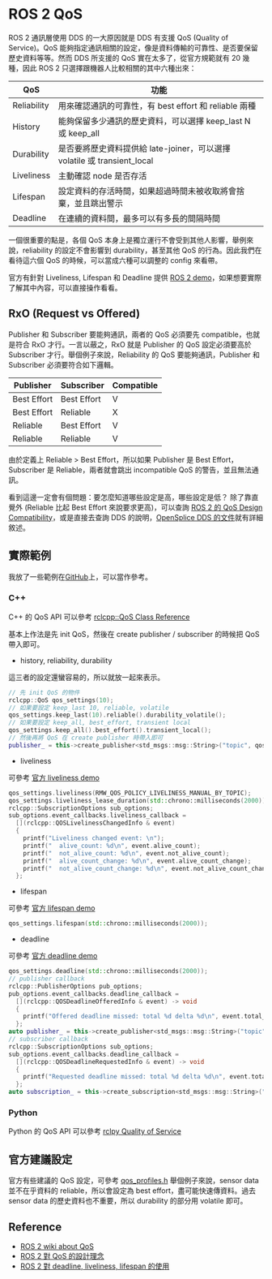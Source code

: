 # ROS 2 QoS

ROS 2 通訊層使用 DDS 的一大原因就是 DDS 有支援 QoS (Quality of Service)。QoS 能夠指定通訊相關的設定，像是資料傳輸的可靠性、是否要保留歷史資料等等。然而 DDS 所支援的 QoS 實在太多了，從官方規範就有 20 幾種，因此 ROS 2 只選擇跟機器人比較相關的其中六種出來：

| QoS         | 功能 |
| ----------- | ---- |
| Reliability | 用來確認通訊的可靠性，有 best effort 和 reliable 兩種 |
| History     | 能夠保留多少通訊的歷史資料，可以選擇 keep_last N 或 keep_all |
| Durability  | 是否要將歷史資料提供給 late-joiner，可以選擇 volatile 或 transient_local |
| Liveliness  | 主動確認 node 是否存活 |
| Lifespan    | 設定資料的存活時間，如果超過時間未被收取將會捨棄，並且跳出警示 |
| Deadline    | 在連續的資料間，最多可以有多長的間隔時間 |

一個很重要的點是，各個 QoS 本身上是獨立運行不會受到其他人影響，舉例來說，reliability 的設定不會影響到 durability，甚至其他 QoS 的行為。因此我們在看待這六個 QoS 的時候，可以當成六種可以調整的 config 來看帶。

官方有針對 Liveliness, Lifespan 和 Deadline 提供 [ROS 2 demo](https://github.com/ros2/demos/tree/master/quality_of_service_demo)，如果想要實際了解其中內容，可以直接操作看看。

## RxO (Request vs Offered)

Publisher 和 Subscriber 要能夠通訊，兩者的 QoS 必須要先 compatible，也就是符合 RxO 才行。一言以蔽之，RxO 就是 Publisher 的 QoS 設定必須要高於 Subscriber 才行。舉個例子來說，Reliability 的 QoS 要能夠通訊，Publisher 和 Subscriber 必須要符合如下邏輯。

|  Publisher  | Subscriber  | Compatible |
| ----------- | ----------- | ---------- |
| Best Effort | Best Effort |      V     |
| Best Effort |   Reliable  |      X     |
|   Reliable  | Best Effort |      V     |
|   Reliable  |   Reliable  |      V     |

由於定義上 Reliable > Best Effort，所以如果 Publisher 是 Best Effort，Subscriber 是 Reliable，兩者就會跳出 incompatible QoS 的警告，並且無法通訊。

看到這邊一定會有個問題：要怎麼知道哪些設定是高，哪些設定是低？ 除了靠直覺外 (Reliable 比起 Best Effort 來說要求更高)，可以查詢 [ROS 2 的 QoS Design Compatibility](https://index.ros.org/doc/ros2/Concepts/About-Quality-of-Service-Settings/#qos-compatibilities)，或是直接去查詢 DDS 的說明，[OpenSplice DDS 的文件](http://download.prismtech.com/docs/Vortex/apis/ospl/isocpp2/html/a02530.html)就有詳細敘述。

## 實際範例

我放了一些範例在[GitHub](https://github.com/evshary/ROS2_cheatsheet/tree/master/10.QoS)上，可以當作參考。

### C++

C++ 的 QoS API 可以參考 [rclcpp::QoS Class Reference](http://docs.ros2.org/latest/api/rclcpp/classrclcpp_1_1QoS.html)

基本上作法是先 init QoS，然後在 create publisher / subscriber 的時候把 QoS 帶入即可。

* history, reliability, durability

這三者的設定還蠻容易的，所以就放一起來表示。

```cpp
// 先 init QoS 的物件
rclcpp::QoS qos_settings(10);
// 如果要設定 keep_last 10, reliable, volatile
qos_settings.keep_last(10).reliable().durability_volatile();
// 如果要設定 keep_all, best_effort, transient local
qos_settings.keep_all().best_effort().transient_local();
// 然後再將 QoS 在 create publisher 時帶入即可
publisher_ = this->create_publisher<std_msgs::msg::String>("topic", qos_settings);
```

* liveliness

可參考 [官方 liveliness demo](https://github.com/ros2/demos/blob/master/quality_of_service_demo/rclcpp/src/liveliness.cpp)

```cpp
qos_settings.liveliness(RMW_QOS_POLICY_LIVELINESS_MANUAL_BY_TOPIC);
qos_settings.liveliness_lease_duration(std::chrono::milliseconds(2000));
rclcpp::SubscriptionOptions sub_options;
sub_options.event_callbacks.liveliness_callback =
  [](rclcpp::QOSLivelinessChangedInfo & event)
  {
    printf("Liveliness changed event: \n");
    printf("  alive_count: %d\n", event.alive_count);
    printf("  not_alive_count: %d\n", event.not_alive_count);
    printf("  alive_count_change: %d\n", event.alive_count_change);
    printf("  not_alive_count_change: %d\n", event.not_alive_count_change);
  };
```

* lifespan

可參考 [官方 lifespan demo](https://github.com/ros2/demos/blob/master/quality_of_service_demo/rclcpp/src/lifespan.cpp)

```cpp
qos_settings.lifespan(std::chrono::milliseconds(2000));
```

* deadline

可參考 [官方 deadline demo](https://github.com/ros2/demos/blob/master/quality_of_service_demo/rclcpp/src/deadline.cpp)

```cpp
qos_settings.deadline(std::chrono::milliseconds(2000));
// publisher callback
rclcpp::PublisherOptions pub_options;
pub_options.event_callbacks.deadline_callback =
  [](rclcpp::QOSDeadlineOfferedInfo & event) -> void
  {
    printf("Offered deadline missed: total %d delta %d\n", event.total_count, event.total_count_change);
  };
auto publisher_ = this->create_publisher<std_msgs::msg::String>("topic", qos_settings, pub_options);
// subscriber callback
rclcpp::SubscriptionOptions sub_options;
sub_options.event_callbacks.deadline_callback =
  [](rclcpp::QOSDeadlineRequestedInfo & event) -> void
  {
    printf("Requested deadline missed: total %d delta %d\n", event.total_count, event.total_count_change);
  };
auto subscription_ = this->create_subscription<std_msgs::msg::String>("topic", qos_settings, std::bind(&MinimalSubscriber::topic_callback, this, _1), sub_options);
```

### Python

Python 的 QoS API 可以參考 [rclpy Quality of Service](http://docs.ros2.org/latest/api/rclpy/api/qos.html)

## 官方建議設定

官方有些建議的 QoS 設定，可參考 [qos_profiles.h](https://github.com/ros2/rmw/blob/master/rmw/include/rmw/qos_profiles.h)
舉個例子來說，sensor data 並不在乎資料的 reliable，所以會設定為 best effort，盡可能快速傳資料。過去 sensor data 的歷史資料也不重要，所以 durability 的部分用 volatile 即可。

## Reference

* [ROS 2 wiki about QoS](https://index.ros.org/doc/ros2/Concepts/About-Quality-of-Service-Settings/)
* [ROS 2 對 QoS 的設計理念](https://design.ros2.org/articles/qos.html)
* [ROS 2 對 deadline, liveliness, lifespan 的使用](https://design.ros2.org/articles/qos_deadline_liveliness_lifespan.html)
